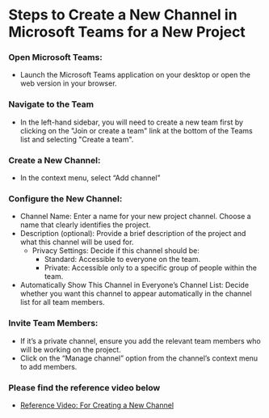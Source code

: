 # Steps to Create a New Channel in Microsoft Teams for a New Project
### Open Microsoft Teams:
- Launch the Microsoft Teams application on your desktop or open the web version in your browser.

### Navigate to the Team
- In the left-hand sidebar, you will need to create a new team first by clicking on the "Join or create a team" link at the bottom of the Teams list and selecting "Create a team".

### Create a New Channel:
- In the context menu, select “Add channel”

### Configure the New Channel:
- Channel Name: Enter a name for your new project channel. Choose a name that clearly identifies the project.
- Description (optional): Provide a brief description of the project and what this channel will be used for.
   - Privacy Settings: Decide if this channel should be:
        - Standard: Accessible to everyone on the team.
        - Private: Accessible only to a specific group of people within the team.
- Automatically Show This Channel in Everyone’s Channel List: Decide whether you want this channel to appear automatically in the channel list for all team members.

### Invite Team Members:

 - If it’s a private channel, ensure you add the relevant team members who will be working on the project.
 - Click on the “Manage channel” option from the channel’s context menu to add members.

### Please find the reference video below 
- [Reference Video: For Creating a New Channel](https://jalantechnology-my.sharepoint.com/:v:/g/personal/kruthi_changappa_jalantechnologies_com/ETrzDkZVsZlJoBE9LU-ye3EBkCPcneHJkjUJ3jVpHHBJJw?nav=eyJyZWZlcnJhbEluZm8iOnsicmVmZXJyYWxBcHAiOiJPbmVEcml2ZUZvckJ1c2luZXNzIiwicmVmZXJyYWxBcHBQbGF0Zm9ybSI6IldlYiIsInJlZmVycmFsTW9kZSI6InZpZXciLCJyZWZlcnJhbFZpZXciOiJNeUZpbGVzTGlua0NvcHkifX0&e=jQZZwe
)
